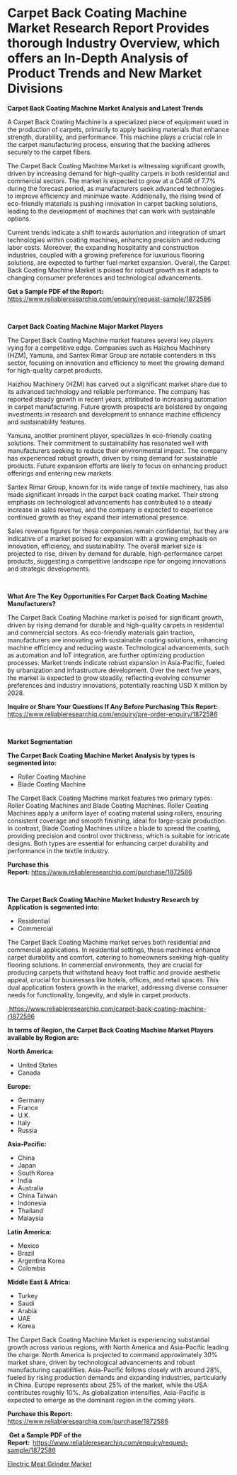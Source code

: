 <p><h1>Carpet Back Coating Machine Market Research Report Provides thorough Industry Overview, which offers an In-Depth Analysis of Product Trends and New Market Divisions</h1></p><p><strong>Carpet Back Coating Machine Market Analysis and Latest Trends</strong></p>
<p><p>A Carpet Back Coating Machine is a specialized piece of equipment used in the production of carpets, primarily to apply backing materials that enhance strength, durability, and performance. This machine plays a crucial role in the carpet manufacturing process, ensuring that the backing adheres securely to the carpet fibers.</p><p>The Carpet Back Coating Machine Market is witnessing significant growth, driven by increasing demand for high-quality carpets in both residential and commercial sectors. The market is expected to grow at a CAGR of 7.7% during the forecast period, as manufacturers seek advanced technologies to improve efficiency and minimize waste. Additionally, the rising trend of eco-friendly materials is pushing innovation in carpet backing solutions, leading to the development of machines that can work with sustainable options.</p><p>Current trends indicate a shift towards automation and integration of smart technologies within coating machines, enhancing precision and reducing labor costs. Moreover, the expanding hospitality and construction industries, coupled with a growing preference for luxurious flooring solutions, are expected to further fuel market expansion. Overall, the Carpet Back Coating Machine Market is poised for robust growth as it adapts to changing consumer preferences and technological advancements.</p></p>
<p><strong>Get a Sample PDF of the Report:&nbsp;</strong> <a href="https://www.reliableresearchiq.com/enquiry/request-sample/1872586?utm_campaign=2309&utm_medium=2&utm_source=Github&utm_content=ia&utm_term=16022025&utm_id=carpet-back-coating-machine">https://www.reliableresearchiq.com/enquiry/request-sample/1872586</a></p>
<p>&nbsp;</p>
<p><strong>Carpet Back Coating Machine Major Market Players</strong></p>
<p><p>The Carpet Back Coating Machine market features several key players vying for a competitive edge. Companies such as Haizhou Machinery (HZM), Yamuna, and Santex Rimar Group are notable contenders in this sector, focusing on innovation and efficiency to meet the growing demand for high-quality carpet products.</p><p>Haizhou Machinery (HZM) has carved out a significant market share due to its advanced technology and reliable performance. The company has reported steady growth in recent years, attributed to increasing automation in carpet manufacturing. Future growth prospects are bolstered by ongoing investments in research and development to enhance machine efficiency and sustainability features.</p><p>Yamuna, another prominent player, specializes in eco-friendly coating solutions. Their commitment to sustainability has resonated well with manufacturers seeking to reduce their environmental impact. The company has experienced robust growth, driven by rising demand for sustainable products. Future expansion efforts are likely to focus on enhancing product offerings and entering new markets.</p><p>Santex Rimar Group, known for its wide range of textile machinery, has also made significant inroads in the carpet back coating market. Their strong emphasis on technological advancements has contributed to a steady increase in sales revenue, and the company is expected to experience continued growth as they expand their international presence.</p><p>Sales revenue figures for these companies remain confidential, but they are indicative of a market poised for expansion with a growing emphasis on innovation, efficiency, and sustainability. The overall market size is projected to rise, driven by demand for durable, high-performance carpet products, suggesting a competitive landscape ripe for ongoing innovations and strategic developments.</p></p>
<p>&nbsp;</p>
<p><strong>What Are The Key Opportunities For Carpet Back Coating Machine Manufacturers?</strong></p>
<p><p>The Carpet Back Coating Machine market is poised for significant growth, driven by rising demand for durable and high-quality carpets in residential and commercial sectors. As eco-friendly materials gain traction, manufacturers are innovating with sustainable coating solutions, enhancing machine efficiency and reducing waste. Technological advancements, such as automation and IoT integration, are further optimizing production processes. Market trends indicate robust expansion in Asia-Pacific, fueled by urbanization and infrastructure development. Over the next five years, the market is expected to grow steadily, reflecting evolving consumer preferences and industry innovations, potentially reaching USD X million by 2028.</p></p>
<p><strong>Inquire or Share Your Questions If Any Before Purchasing This Report:</strong> <a href="https://www.reliableresearchiq.com/enquiry/pre-order-enquiry/1872586?utm_campaign=2309&utm_medium=2&utm_source=Github&utm_content=ia&utm_term=16022025&utm_id=carpet-back-coating-machine">https://www.reliableresearchiq.com/enquiry/pre-order-enquiry/1872586</a></p>
<p>&nbsp;</p>
<p><strong>Market Segmentation</strong></p>
<p><strong>The Carpet Back Coating Machine Market Analysis by types is segmented into:</strong></p>
<p><ul><li>Roller Coating Machine</li><li>Blade Coating Machine</li></ul></p>
<p><p>The Carpet Back Coating Machine market features two primary types: Roller Coating Machines and Blade Coating Machines. Roller Coating Machines apply a uniform layer of coating material using rollers, ensuring consistent coverage and smooth finishing, ideal for large-scale production. In contrast, Blade Coating Machines utilize a blade to spread the coating, providing precision and control over thickness, which is suitable for intricate designs. Both types are essential for enhancing carpet durability and performance in the textile industry.</p></p>
<p><strong>Purchase this Report:&nbsp;</strong><a href="https://www.reliableresearchiq.com/purchase/1872586?utm_campaign=2309&utm_medium=2&utm_source=Github&utm_content=ia&utm_term=16022025&utm_id=carpet-back-coating-machine">https://www.reliableresearchiq.com/purchase/1872586</a></p>
<p>&nbsp;</p>
<p><strong>The Carpet Back Coating Machine Market Industry Research by Application is segmented into:</strong></p>
<p><ul><li>Residential</li><li>Commercial</li></ul></p>
<p><p>The Carpet Back Coating Machine market serves both residential and commercial applications. In residential settings, these machines enhance carpet durability and comfort, catering to homeowners seeking high-quality flooring solutions. In commercial environments, they are crucial for producing carpets that withstand heavy foot traffic and provide aesthetic appeal, crucial for businesses like hotels, offices, and retail spaces. This dual application fosters growth in the market, addressing diverse consumer needs for functionality, longevity, and style in carpet products.</p></p>
<p><a href="https://www.reliableresearchiq.com/carpet-back-coating-machine-r1872586?utm_campaign=2309&utm_medium=2&utm_source=Github&utm_content=ia&utm_term=16022025&utm_id=carpet-back-coating-machine">&nbsp;https://www.reliableresearchiq.com/carpet-back-coating-machine-r1872586</a></p>
<p><strong>In terms of Region, the Carpet Back Coating Machine Market Players available by Region are:</strong></p>
<p>
    <p> <strong> North America: </strong>
        <ul>
            <li>United States</li>
            <li>Canada</li>
        </ul>
        </p> 
    <p> <strong> Europe: </strong>
        <ul>
            <li>Germany</li>
            <li>France</li>
            <li>U.K.</li>
            <li>Italy</li>
            <li>Russia</li>
        </ul>
        </p> 
    <p> <strong> Asia-Pacific: </strong>
        <ul>
            <li>China</li>
            <li>Japan</li>
            <li>South Korea</li>
            <li>India</li>
            <li>Australia</li>
            <li>China Taiwan</li>
            <li>Indonesia</li>
            <li>Thailand</li>
            <li>Malaysia</li>
        </ul>
        </p> 
    <p> <strong> Latin America: </strong>
        <ul>
            <li>Mexico</li>
            <li>Brazil</li>
            <li>Argentina Korea</li>
            <li>Colombia</li>
        </ul>
        </p> 
    <p> <strong> Middle East & Africa: </strong>
        <ul>
            <li>Turkey</li>
            <li>Saudi</li>
            <li>Arabia</li>
            <li>UAE</li>
            <li>Korea</li>
        </ul>
    </p>
    </p>
<p><p>The Carpet Back Coating Machine Market is experiencing substantial growth across various regions, with North America and Asia-Pacific leading the charge. North America is projected to command approximately 30% market share, driven by technological advancements and robust manufacturing capabilities. Asia-Pacific follows closely with around 28%, fueled by rising production demands and expanding industries, particularly in China. Europe represents about 25% of the market, while the USA contributes roughly 10%. As globalization intensifies, Asia-Pacific is expected to emerge as the dominant region in the coming years.</p></p>
<p><strong>Purchase this Report: </strong><a href="https://www.reliableresearchiq.com/purchase/1872586?utm_campaign=2309&utm_medium=2&utm_source=Github&utm_content=ia&utm_term=16022025&utm_id=carpet-back-coating-machine">https://www.reliableresearchiq.com/purchase/1872586</a></p>
<p>&nbsp;<strong>Get a Sample PDF of the Report:&nbsp;&nbsp;</strong><a href="https://www.reliableresearchiq.com/enquiry/request-sample/1872586?utm_campaign=2309&utm_medium=2&utm_source=Github&utm_content=ia&utm_term=16022025&utm_id=carpet-back-coating-machine">https://www.reliableresearchiq.com/enquiry/request-sample/1872586</a></p>
<p><strong></strong></p>
<p><p><a href="https://github.com/triattwood9919/Market-Research-Report-List-1/blob/main/electric-meat-grinder-market.md?utm_campaign=2309&utm_medium=2&utm_source=Github&utm_content=ia&utm_term=16022025&utm_id=carpet-back-coating-machine">Electric Meat Grinder Market</a></p></p>